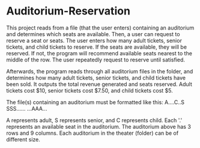 # Auditorium-Reservation

This project reads from a file (that the user enters) containing an auditorium and determines which seats are available. Then, a user can 
request to reserve a seat or seats. The user enters how many adult tickets, senior tickets, and child tickets to reserve. If the seats are 
available, they will be reserved. If not, the program will recommend available seats nearest to the middle of the row. The user repeatedly
request to reserve until satisfied. 

Afterwards, the program reads through all auditorium files in the folder, and determines how many adult tickets, senior tickets, and child
tickets have been sold. It outputs the total revenue generated and seats reserved. Adult tickets cost $10, senior tickets cost $7.50, and 
child tickets cost $5.

The file(s) containing an auditorium must be formatted like this:
A....C..S
SSS......
...AAA...

A represents adult, S represents senior, and C represents child. Each '.' represents an available seat in the auditorium. The auditorium 
above has 3 rows and 9 columns. Each auditorium in the theater (folder) can be of different size. 
